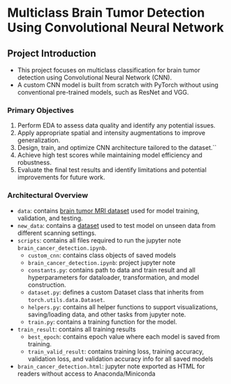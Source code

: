 # Multiclass Brain Tumor Detection Using Convolutional Neural Network
## Project Introduction
- This project focuses on multiclass classification for brain tumor detection using Convolutional Neural Network (CNN).
- A custom CNN model is built from scratch with PyTorch without using conventional pre-trained models, such as ResNet and VGG.<br>

### Primary Objectives
  1. Perform EDA to assess data quality and identify any potential issues. 
  2. Apply appropriate spatial and intensity augmentations to improve generalization.
  3. Design, train, and optimize CNN architecture tailored to the dataset.``
  4. Achieve high test scores while maintaining model efficiency and robustness.
  5. Evaluate the final test results and identify limitations and potential improvements for future work.

### Architectural Overview
- `data`: contains [brain tumor MRI dataset](https://www.kaggle.com/datasets/masoudnickparvar/brain-tumor-mri-dataset/data) used for model training, validation, and testing.
- `new_data`: contains a [dataset](https://www.kaggle.com/datasets/mohammadhossein77/brain-tumors-dataset) used to test model on unseen data from different scanning settings.
- `scripts`: contains all files required to run the jupyter note `brain_cancer_detection.ipynb`.
    - `custom_cnn`: contains class objects of saved models
    - `brain_cancer_detection.ipynb`: project jupyter note 
    - `constants.py`: contains path to data and train result and all hyperparameters for dataloader, transformation, and model construction.
    - `dataset.py`: defines a custom Dataset class that inherits from `torch.utils.data.Dataset`.
    - `helpers.py`: contains all helper functions to support visualizations, saving/loading data, and other tasks from jupyter note.
    - `train.py`: contains a training function for the model.
- `train_result`: contains all training results
    - `best_epoch`: contains epoch value where each model is saved from training.
    - `train_valid_result`: contains training loss, training accuracy, validation loss, and validation accuracy info for all saved models
- `brain_cancer_detection.html`: jupyter note exported as HTML for readers without access to Anaconda/Miniconda

    